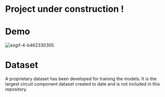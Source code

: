 # Project under construction !

# Demo 
![ezgif-4-b462330305](https://github.com/user-attachments/assets/01cb5a3c-7d5a-4d1e-bc87-9325a724fd34)

# Dataset
A proprietary dataset has been developed for training the models. It is the largest circuit component dataset created to date and is not included in this repository.
